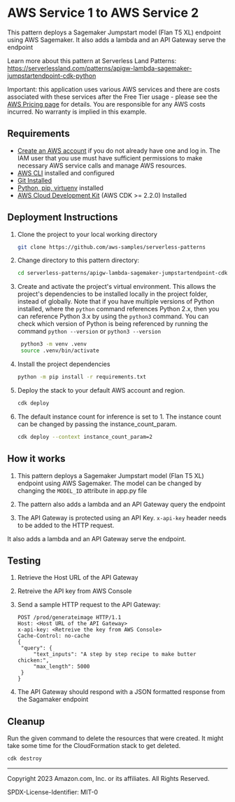 # AWS Service 1 to AWS Service 2

This pattern deploys a Sagemaker Jumpstart model (Flan T5 XL) endpoint using AWS Sagemaker. It also adds a lambda and an API Gateway serve the endpoint

Learn more about this pattern at Serverless Land Patterns: https://serverlessland.com/patterns/apigw-lambda-sagemaker-jumpstartendpoint-cdk-python

Important: this application uses various AWS services and there are costs associated with these services after the Free Tier usage - please see the [AWS Pricing page](https://aws.amazon.com/pricing/) for details. You are responsible for any AWS costs incurred. No warranty is implied in this example.

## Requirements

* [Create an AWS account](https://portal.aws.amazon.com/gp/aws/developer/registration/index.html) if you do not already have one and log in. The IAM user that you use must have sufficient permissions to make necessary AWS service calls and manage AWS resources.
* [AWS CLI](https://docs.aws.amazon.com/cli/latest/userguide/install-cliv2.html) installed and configured
* [Git Installed](https://git-scm.com/book/en/v2/Getting-Started-Installing-Git)
* [Python, pip, virtuenv](https://docs.aws.amazon.com/cdk/latest/guide/work-with-cdk-python.html) installed
* [AWS Cloud Development Kit](https://docs.aws.amazon.com/cdk/v2/guide/getting_started.html) (AWS CDK >= 2.2.0) Installed

## Deployment Instructions

1. Clone the project to your local working directory

   ```sh
   git clone https://github.com/aws-samples/serverless-patterns
   ```

2. Change directory to this pattern directory:
    ```sh
    cd serverless-patterns/apigw-lambda-sagemaker-jumpstartendpoint-cdk-python
    ```
3. Create and activate the project's virtual environment. This allows the project's dependencies to be installed locally in the project folder, instead of globally. Note that if you have multiple versions of Python installed, where the `python` command references Python 2.x, then you can reference Python 3.x by using the `python3` command. You can check which version of Python is being referenced by running the command `python --version` or `python3 --version`

   ```sh
    python3 -m venv .venv
    source .venv/bin/activate
   ```

4. Install the project dependencies

   ```sh
   python -m pip install -r requirements.txt
   ```

5. Deploy the stack to your default AWS account and region. 

   ```sh
   cdk deploy
   ```

6. The default instance count for inference is set to 1. The instance count can be changed by passing the instance_count_param. 

   ```sh
   cdk deploy --context instance_count_param=2

   ```


## How it works

1. This pattern deploys a Sagemaker Jumpstart model (Flan T5 XL) endpoint using AWS Sagemaker. The model can be changed by changing the ```MODEL_ID``` attribute in app.py file

2. The pattern also adds a lambda and an API Gateway query the endpoint

3. The API Gateway is protected using an API Key. ```x-api-key``` header needs to be added to the HTTP request.

It also adds a lambda and an API Gateway serve the endpoint. 

## Testing

1. Retrieve the Host URL of the API Gateway

2. Retreive the API key from AWS Console

3. Send a sample HTTP request to the API Gateway:
   ```
   POST /prod/generateimage HTTP/1.1
   Host: <Host URL of the API Gateway>
   x-api-key: <Retreive the key from AWS Console>
   Cache-Control: no-cache
   {
    "query": {
        "text_inputs": "A step by step recipe to make butter chicken:",
        "max_length": 5000
    }
   }

   ```

4.  The API Gateway should respond with a JSON formatted response from the Sagamaker endpoint


## Cleanup

Run the given command to delete the resources that were created. It might take some time for the CloudFormation stack to get deleted.

```sh
cdk destroy
```

----
Copyright 2023 Amazon.com, Inc. or its affiliates. All Rights Reserved.

SPDX-License-Identifier: MIT-0